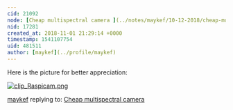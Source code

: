 ```yaml
---
cid: 21092
node: [Cheap multispectral camera ](../notes/maykef/10-12-2018/cheap-multispectral-camera)
nid: 17281
created_at: 2018-11-01 21:29:14 +0000
timestamp: 1541107754
uid: 481511
author: [maykef](../profile/maykef)
---
```


Here is the picture for better appreciation:

[![clip_Raspicam.png](/i/27446)](/i/27446)



[maykef](../profile/maykef) replying to: [Cheap multispectral camera ](../notes/maykef/10-12-2018/cheap-multispectral-camera)

